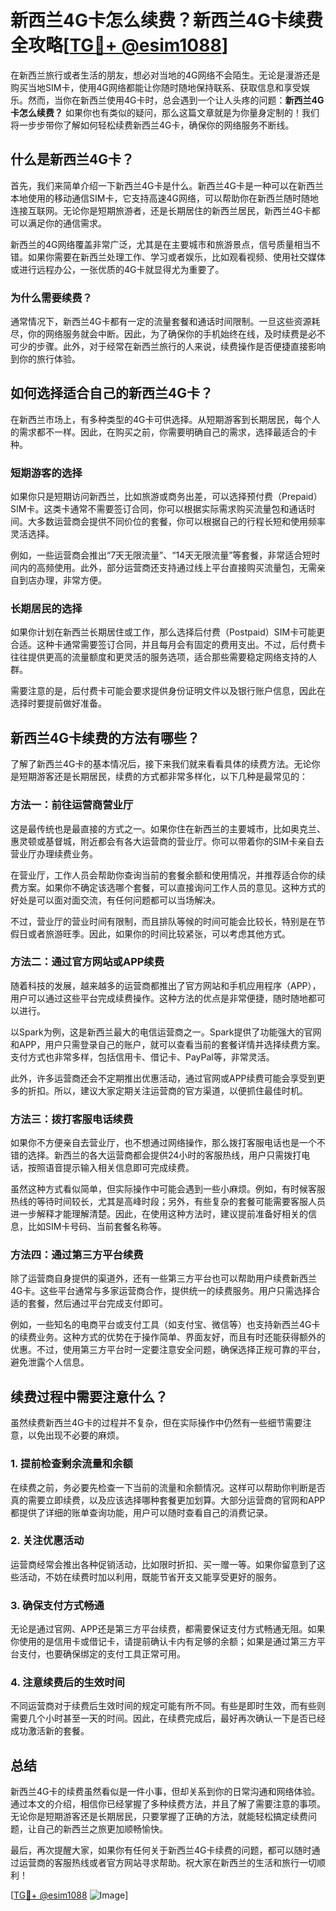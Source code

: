# 新西兰4G卡怎么续费？新西兰4G卡续费全攻略[[TG💪+ @esim1088](https://t.me/s/esim1088)]

在新西兰旅行或者生活的朋友，想必对当地的4G网络不会陌生。无论是漫游还是购买当地SIM卡，使用4G网络都能让你随时随地保持联系、获取信息和享受娱乐。然而，当你在新西兰使用4G卡时，总会遇到一个让人头疼的问题：**新西兰4G卡怎么续费？** 如果你也有类似的疑问，那么这篇文章就是为你量身定制的！我们将一步步带你了解如何轻松续费新西兰4G卡，确保你的网络服务不断线。

## 什么是新西兰4G卡？

首先，我们来简单介绍一下新西兰4G卡是什么。新西兰4G卡是一种可以在新西兰本地使用的移动通信SIM卡，它支持高速4G网络，可以帮助你在新西兰随时随地连接互联网。无论你是短期旅游者，还是长期居住的新西兰居民，新西兰4G卡都可以满足你的通信需求。

新西兰的4G网络覆盖非常广泛，尤其是在主要城市和旅游景点，信号质量相当不错。如果你需要在新西兰处理工作、学习或者娱乐，比如观看视频、使用社交媒体或进行远程办公，一张优质的4G卡就显得尤为重要了。

### 为什么需要续费？

通常情况下，新西兰4G卡都有一定的流量套餐和通话时间限制。一旦这些资源耗尽，你的网络服务就会中断。因此，为了确保你的手机始终在线，及时续费是必不可少的步骤。此外，对于经常在新西兰旅行的人来说，续费操作是否便捷直接影响到你的旅行体验。

## 如何选择适合自己的新西兰4G卡？

在新西兰市场上，有多种类型的4G卡可供选择。从短期游客到长期居民，每个人的需求都不一样。因此，在购买之前，你需要明确自己的需求，选择最适合的卡种。

### 短期游客的选择

如果你只是短期访问新西兰，比如旅游或商务出差，可以选择预付费（Prepaid）SIM卡。这类卡通常不需要签订合同，你可以根据实际需求购买流量包和通话时间。大多数运营商会提供不同价位的套餐，你可以根据自己的行程长短和使用频率灵活选择。

例如，一些运营商会推出“7天无限流量”、“14天无限流量”等套餐，非常适合短时间内的高频使用。此外，部分运营商还支持通过线上平台直接购买流量包，无需亲自到店办理，非常方便。

### 长期居民的选择

如果你计划在新西兰长期居住或工作，那么选择后付费（Postpaid）SIM卡可能更合适。这种卡通常需要签订合同，并且每月会有固定的费用支出。不过，后付费卡往往提供更高的流量额度和更灵活的服务选项，适合那些需要稳定网络支持的人群。

需要注意的是，后付费卡可能会要求提供身份证明文件以及银行账户信息，因此在选择时要提前做好准备。

## 新西兰4G卡续费的方法有哪些？

了解了新西兰4G卡的基本情况后，接下来我们就来看看具体的续费方法。无论你是短期游客还是长期居民，续费的方式都非常多样化，以下几种是最常见的：

### 方法一：前往运营商营业厅

这是最传统也是最直接的方式之一。如果你住在新西兰的主要城市，比如奥克兰、惠灵顿或基督城，附近都会有各大运营商的营业厅。你可以带着你的SIM卡亲自去营业厅办理续费业务。

在营业厅，工作人员会帮助你查询当前的套餐余额和使用情况，并推荐适合你的续费方案。如果你不确定该选哪个套餐，可以直接询问工作人员的意见。这种方式的好处是可以面对面交流，有任何问题都可以当场解决。

不过，营业厅的营业时间有限制，而且排队等候的时间可能会比较长，特别是在节假日或者旅游旺季。因此，如果你的时间比较紧张，可以考虑其他方式。

### 方法二：通过官方网站或APP续费

随着科技的发展，越来越多的运营商都推出了官方网站和手机应用程序（APP），用户可以通过这些平台完成续费操作。这种方法的优点是非常便捷，随时随地都可以进行。

以Spark为例，这是新西兰最大的电信运营商之一。Spark提供了功能强大的官网和APP，用户只需登录自己的账户，就可以查看当前的套餐详情并选择续费方案。支付方式也非常多样，包括信用卡、借记卡、PayPal等，非常灵活。

此外，许多运营商还会不定期推出优惠活动，通过官网或APP续费可能会享受到更多的折扣。所以，建议大家定期关注运营商的官方渠道，以便抓住最佳时机。

### 方法三：拨打客服电话续费

如果你不方便亲自去营业厅，也不想通过网络操作，那么拨打客服电话也是一个不错的选择。新西兰的各大运营商都会提供24小时的客服热线，用户只需拨打电话，按照语音提示输入相关信息即可完成续费。

虽然这种方式看似简单，但实际操作中可能会遇到一些小麻烦。例如，有时候客服热线的等待时间较长，尤其是高峰时段；另外，有些复杂的套餐可能需要客服人员进一步解释才能理解清楚。因此，在使用这种方法时，建议提前准备好相关的信息，比如SIM卡号码、当前套餐名称等。

### 方法四：通过第三方平台续费

除了运营商自身提供的渠道外，还有一些第三方平台也可以帮助用户续费新西兰4G卡。这些平台通常与多家运营商合作，提供统一的续费服务。用户只需选择合适的套餐，然后通过平台完成支付即可。

例如，一些知名的电商平台或支付工具（如支付宝、微信等）也支持新西兰4G卡的续费业务。这种方式的优势在于操作简单、界面友好，而且有时还能获得额外的优惠。不过，使用第三方平台时一定要注意安全问题，确保选择正规可靠的平台，避免泄露个人信息。

## 续费过程中需要注意什么？

虽然续费新西兰4G卡的过程并不复杂，但在实际操作中仍然有一些细节需要注意，以免出现不必要的麻烦。

### 1. 提前检查剩余流量和余额

在续费之前，务必要先检查一下当前的流量和余额情况。这样可以帮助你判断是否真的需要立即续费，以及应该选择哪种套餐更加划算。大部分运营商的官网和APP都提供了详细的账单查询功能，用户可以随时查看自己的消费记录。

### 2. 关注优惠活动

运营商经常会推出各种促销活动，比如限时折扣、买一赠一等。如果你留意到了这些活动，不妨在续费时加以利用，既能节省开支又能享受更好的服务。

### 3. 确保支付方式畅通

无论是通过官网、APP还是第三方平台续费，都需要保证支付方式畅通无阻。如果你使用的是信用卡或借记卡，请提前确认卡内有足够的余额；如果是通过第三方平台支付，也要确保绑定的支付工具正常可用。

### 4. 注意续费后的生效时间

不同运营商对于续费后生效时间的规定可能有所不同。有些是即时生效，而有些则需要几个小时甚至一天的时间。因此，在续费完成后，最好再次确认一下是否已经成功激活新的套餐。

## 总结

新西兰4G卡的续费虽然看似是一件小事，但却关系到你的日常沟通和网络体验。通过本文的介绍，相信你已经掌握了多种续费方法，并且了解了需要注意的事项。无论你是短期游客还是长期居民，只要掌握了正确的方法，就能轻松搞定续费问题，让自己的新西兰之旅更加顺畅愉快。

最后，再次提醒大家，如果你有任何关于新西兰4G卡续费的问题，都可以随时通过运营商的客服热线或者官方网站寻求帮助。祝大家在新西兰的生活和旅行一切顺利！

[[TG💪+ @esim1088](https://t.me/s/esim1088) ![Image](https://i.postimg.cc/4NQfJmqS/Snipaste-2025-05-13-00-14-12.png)]
